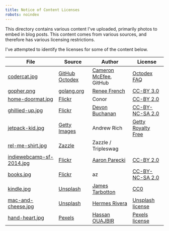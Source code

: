 ```yaml
---
title: Notice of Content Licenses
robots: noindex
---
```

This directory contains various content I've uploaded, primarily photos to embed
in blog posts.  This content comes from various sources, and therefore has
various licensing restrictions.

I've attempted to identify the licenses for some of the content below.

File | Source | Author | License
---- | ------ | ------ | -------
[codercat.jpg](/2013/08/testing-in-go-github/codercat.jpg) | [GitHub Octodex](https://octodex.github.com/codercat/) | [Cameron McEfee](http://cameronmcefee.com/), GitHub | [Octodex FAQ](https://octodex.github.com/faq/)
[gopher.png](/2013/08/testing-in-go-github/gopher.png) | [golang.org](https://golang.org/doc/gopher/gophercolor.png) | [Renee French](http://www.reneefrench.com/) | [CC-BY 3.0](https://creativecommons.org/licenses/by/3.0/)
[home-doormat.jpg](/2013/08/a-place-to-call-home/home-doormat.jpg) | [Flickr](https://www.flickr.com/photos/ronocdh/4456877019/) | Conor | [CC-BY 2.0](https://creativecommons.org/licenses/by/2.0/)
[ghillied-up.jpg](/2014/01/a-self-hosted-alternative-to-jetpacks-photon-service/ghillied-up.jpg) | [Flickr](https://www.flickr.com/photos/divinenephron/4857328881/) | [Devon Buchanan](http://divinenephron.co.uk/) | [CC-BY-NC-SA 2.0](https://creativecommons.org/licenses/by-nc-sa/2.0/)
[jetpack-kid.jpg](/2014/01/a-self-hosted-alternative-to-jetpacks-photon-service/jetpack-kid.jpg) | [Getty Images](http://www.gettyimages.com/detail/photo/jetpack-kid-royalty-free-image/143920872) | Andrew Rich | [Getty Royalty Free](http://www.gettyimages.com/Corporate/LicenseInfo.aspx)
[rel-me-shirt.jpg](/2014/01/wordpress-social-menus-rel-me/rel-me-shirt.jpg) | [Zazzle](http://www.zazzle.com/i_love_me_some_rel_me_shirt-235414618479188408) | Zazzle / Tripleswag | 
[indiewebcamp-sf-2014.jpg](/2014/03/indiewebcamp-2014/indiewebcamp-sf-2014.jpg) | [Flickr](https://www.flickr.com/photos/aaronpk/13012345474/) | [Aaron Parecki](https://aaronparecki.com/) | [CC-BY 2.0](https://creativecommons.org/licenses/by/2.0/)
[books.jpg](/2015/02/books-i-read-in-2014/books.jpg) | [Flickr](https://www.flickr.com/photos/azrasta/5088254388/) | az | [CC-BY-NC-SA 2.0](https://creativecommons.org/licenses/by-nc-sa/2.0/)
[kindle.jpg](/2016/02/books-i-read-in-2015/kindle.jpg) | [Unsplash](https://unsplash.com/photos/gm18kqu9TxQ) | [James Tarbotton](http://www.jamestarbotton.com/) | [CC0](https://creativecommons.org/publicdomain/zero/1.0/)
[mac-and-cheese.jpg](/2021/06/mac-and-cheese/mac-and-cheese.jpg) | [Unsplash](https://unsplash.com/photos/lLpccUSDWQg) | [Hermes Rivera](https://unsplash.com/@hermez777) | [Unsplash license](https://unsplash.com/license)
[hand-heart.jpg](/2021/07/intentionally-positive/hand-heart.jpg) | [Pexels](https://www.pexels.com/photo/1535244/) | [Hassan OUAJBIR](https://ouajbir.com) | [Pexels license](https://www.pexels.com/license/)
